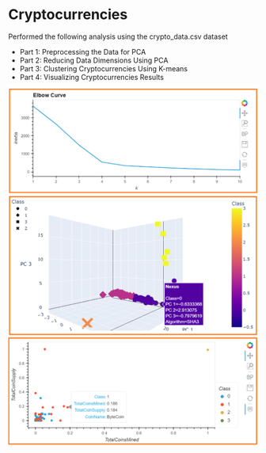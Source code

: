# Cryptocurrencies
Performed the following analysis using the crypto_data.csv dataset

- Part 1: Preprocessing the Data for PCA
- Part 2: Reducing Data Dimensions Using PCA
- Part 3: Clustering Cryptocurrencies Using K-means
- Part 4: Visualizing Cryptocurrencies Results

![This is an image](Images/elbow_curve.png)
![This is an image](Images/3d_scatter.png)
![This is an image](Images/scatter_plot.png)
